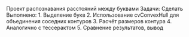 Проект распознавания расстояний между буквами
Задачи:
Сделать                                                                          Выполнено:
                                                                                    1. Выделение букв
                                                                                    2. Использование cvConvexHull для объединения соседних контуров
                                                                                    3. Расчёт размеров контура 
                                                                                    4. Аналогично с тессерактом
                                                                                    5. Сравнение результатов, вывод
